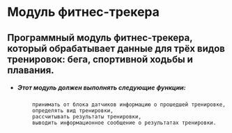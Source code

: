 # Модуль фитнес-трекера

## Программный модуль фитнес-трекера, который обрабатывает данные для трёх видов тренировок: бега, спортивной ходьбы и плавания.

- ##### Этот модуль должен выполнять следующие функции:
```
        принимать от блока датчиков информацию о прошедшей тренировке,
        определять вид тренировки,
        рассчитывать результаты тренировки,
        выводить информационное сообщение о результатах тренировки.
```
